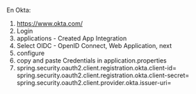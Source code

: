 En Okta:

1. https://www.okta.com/
2. Login
3. applications - Created App Integration
4. Select OIDC - OpenID Connect, Web Application, next
5. configure
6. copy and paste Credentials in application.properties
7. spring.security.oauth2.client.registration.okta.client-id=
   spring.security.oauth2.client.registration.okta.client-secret=
   spring.security.oauth2.client.provider.okta.issuer-uri=